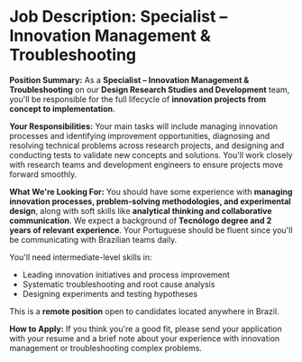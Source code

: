 # Job Description: Specialist – Innovation Management & Troubleshooting

**Position Summary:**
As a **Specialist – Innovation Management & Troubleshooting** on our **Design Research Studies and Development** team, you'll be responsible for the full lifecycle of **innovation projects from concept to implementation**.

**Your Responsibilities:**
Your main tasks will include managing innovation processes and identifying improvement opportunities, diagnosing and resolving technical problems across research projects, and designing and conducting tests to validate new concepts and solutions. You'll work closely with research teams and development engineers to ensure projects move forward smoothly.

**What We're Looking For:**
You should have some experience with **managing innovation processes, problem-solving methodologies, and experimental design**, along with soft skills like **analytical thinking and collaborative communication**. We expect a background of **Tecnólogo degree and 2 years of relevant experience**. Your Portuguese should be fluent since you'll be communicating with Brazilian teams daily.

You'll need intermediate-level skills in:
- Leading innovation initiatives and process improvement
- Systematic troubleshooting and root cause analysis  
- Designing experiments and testing hypotheses

This is a **remote position** open to candidates located anywhere in Brazil.

**How to Apply:**
If you think you're a good fit, please send your application with your resume and a brief note about your experience with innovation management or troubleshooting complex problems.